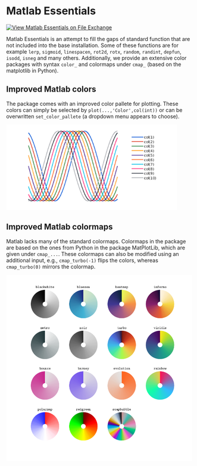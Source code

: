 # Matlab Essentials

[![View Matlab Essentials on File Exchange](https://www.mathworks.com/matlabcentral/images/matlab-file-exchange.svg)](https://nl.mathworks.com/matlabcentral/fileexchange/126989-matlab-essentials)

Matlab Essentials is an attempt to fill the gaps of standard function that are not included into the base installation. Some of these functions are for example `lerp`, `sigmoid`, `linespacen`, `rot2d`, `rotx`,  `random`, `randint`, `depfun`, `isodd`, `isneg` and many others. Additionally, we provide an extensive color packages with syntax `color_` and colormaps under `cmap_` (based on the matplotlib in Python).


## Improved Matlab colors
The package comes with an improved color pallete for plotting. These colors can simply be selected by `plot(...,'Color',col(int))` or can be overwritten
`set_color_pallete` (a dropdown menu appears to choose). 

<img src="./assets/colors.png" alt="Improved color pallete" height="230">

## Improved Matlab colormaps
Matlab lacks many of the standard colormaps. Colormaps in the package are based on the ones from Python in the package MatPlotLib, which are given under `cmap_...`. These colormaps can also be modified using an additional input, e.g., `cmap_turbo(-1)` flips the colors, whereas `cmap_turbo(0)` mirrors the colormap.

<img src="./assets/colormaps.png" alt="Improved color maps" height="500">